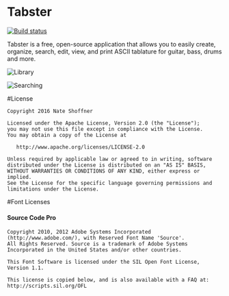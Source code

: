 Tabster
====================

[![Build status](https://ci.appveyor.com/api/projects/status/2e67r1on11n2hg30/branch/master?svg=true)](https://ci.appveyor.com/project/NateShoffner/tabster/branch/master)

Tabster is a free, open-source application that allows you to easily create, organize, search, edit, view, and print ASCII tablature for guitar, bass, drums and more.

![Library](http://tabster.org/assets/images/preview-library.png)

![Searching](http://tabster.org/assets/images/preview-search.png)

#License

    Copyright 2016 Nate Shoffner

    Licensed under the Apache License, Version 2.0 (the "License");
    you may not use this file except in compliance with the License.
    You may obtain a copy of the License at

       http://www.apache.org/licenses/LICENSE-2.0

    Unless required by applicable law or agreed to in writing, software
    distributed under the License is distributed on an "AS IS" BASIS,
    WITHOUT WARRANTIES OR CONDITIONS OF ANY KIND, either express or implied.
    See the License for the specific language governing permissions and
    limitations under the License.

#Font Licenses

#### Source Code Pro

    Copyright 2010, 2012 Adobe Systems Incorporated (http://www.adobe.com/), with Reserved Font Name 'Source'. 
    All Rights Reserved. Source is a trademark of Adobe Systems Incorporated in the United States and/or other countries.

    This Font Software is licensed under the SIL Open Font License, Version 1.1.

    This license is copied below, and is also available with a FAQ at:
    http://scripts.sil.org/OFL